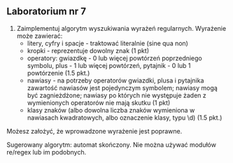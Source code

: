 ## Laboratorium nr 7

1. Zaimplementuj algorytm wyszukiwania wyrażeń regularnych. Wyrażenie może zawierać:
    - litery, cyfry i spacje - traktować literalnie (sine qua non)
    - kropki - reprezentuje dowolny znak (1 pkt)
    - operatory: gwiazdkę - 0 lub więcej powtórzeń poprzedniego symbolu, plus - 1 lub więcej powtórzeń, pytajnik - 0 lub 1 powtórzenie (1.5 pkt.)
    - nawiasy - na potrzeby operatorów gwiazdki, plusa i pytajnika zawartość nawiasów jest pojedynczym symbolem; nawiasy mogą być zagnieżdżone; nawiasy po których nie występuje żaden z wymienionych operatorów nie mają skutku (1 pkt)
    - klasy znaków (albo dowolna liczba znaków wymieniona w nawiasach kwadratowych, albo oznaczenie klasy, typu \d) (1.5 pkt.)

Możesz założyć, że wprowadzone wyrażenie jest poprawne.

Sugerowany algorytm: automat skończony.
Nie można używać modułów re/regex lub im podobnych.

